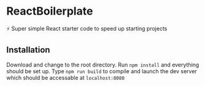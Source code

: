 # ReactBoilerplate
:zap: Super simple React starter code to speed up starting projects

## Installation 

Download and change to the root directory. Run `npm install` and everything should be set up. Type `npm run build` to compile and launch the dev server which should be accessable at `localhost:8080`
